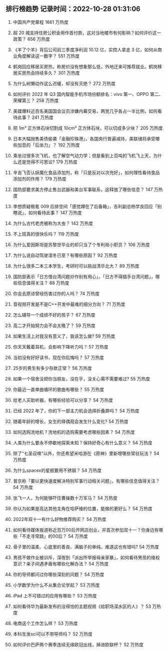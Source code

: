 
## 排行榜趋势 记录时间：2022-10-28 01:31:06
  
  1. 中国共产党章程 1661 万热度
    
  2. 超 20 城支持住房公积金用作首付款，这对当地楼市有何影响？如何评价这一政策？ 656 万热度
    
  3. 《羊了个羊》背后公司前三季度净利润 10.12 亿，实控人拿走 3 亿，如何从商业角度解读这一数字？ 551 万热度
    
  4. 鹤岗回应移居买房热，称房价没有想象那么低，外地迁来可推荐就业。鹤岗移居买房热会持续多久？ 301 万热度
    
  5. 为什么树懒动作这么迟缓，却没有灭绝？ 272 万热度
    
  6. 如何评价 2022 年 Q3 国内智能手机市场份额排名：vivo 第一、OPPO 第二、荣耀第三？ 258 万热度
    
  7. 美媒爆料近百名美国国会议员涉嫌内幕交易，两党几乎各占一半比例，如何看待此事？ 241 万热度
    
  8. 把 1m³ 正方体石块切割成 10cm³ 正方体石块，可以切成多少块？ 205 万热度
    
  9. 日本大幅抛售美债偷袭「金融珍珠港」，各国央行普遍减持，美联储将承受哪些加息的「后坐力」？ 192 万热度
    
  10. 乘坐过很多次飞机，也了解空气动力学；但是看到上百吨的飞机飞上天，为什么还是觉得不可思议? 179 万热度
    
  11. 辛吉飞否认妖魔化食品添加剂，称「只是反对以次充好」，如何理性看待食品添加剂的作用？ 179 万热度
    
  12. 国防部要求美方停止售台武器和美台军事联系，这释放了哪些信息？ 147 万热度
    
  13. 李想质疑极氪 009 后排空间「感觉蹲在了后备箱」，吉利副总杨学良回应「别瞎说」，如何看待此事？ 147 万热度
    
  14. 为什么古代老虎被称为大虫？ 142 万热度
    
  15. 不上班真的很快乐吗？ 119 万热度
    
  16. 为什么爱因斯坦是苏黎世毕业的却只当了个专利局小职员？ 106 万热度
    
  17. 为什么说自动驾驶凛冬已至？有哪些原因？ 92 万热度
    
  18. 为什么很多二本三本学生，考研时可以挑战清华北大？ 89 万热度
    
  19. 国防部表示「日方借台湾问题炒作别有用心」，「日方不得插手台湾问题」，哪些信息值得关注？ 88 万热度
    
  20. 你会去原谅曾经伤害过你的人吗？ 74 万热度
    
  21. 音视频开发是不是C++开发中最难的细分方向？ 71 万热度
    
  22. 怎么辅导一个成绩不好的孩子？ 67 万热度
    
  23. 高二才开始努力会不会太晚了？ 59 万热度
    
  24. 如果生活上对我没有意义了，我该怎么做? 59 万热度
    
  25. 你天天戴着耳机，会影响下降听力吗？ 57 万热度
    
  26. 当初没有好好读书，现在你后悔吗？ 57 万热度
    
  27. 25岁的男生有多少存款正常？ 56 万热度
    
  28. 如果一个宿舍没把你当朋友，没在乎，没关心需不需要难过? 55 万热度
    
  29. 你最近一直单曲循环的歌曲有哪些？ 55 万热度
    
  30. 给老人买助听器，有哪些经验可以分享？ 54 万热度
    
  31. 已经 2022 年了，你的下一部主力机会选择折叠屏吗？ 54 万热度
    
  32. 随着年龄的增长，女生的择偶观会发生什么变化? 54 万热度
    
  33. 如何选购洗地机？洗地机的选购需要考虑哪些因素？ 54 万热度
    
  34. 人类为什么要永不停歇地探索未知？保持好奇心有什么意义？ 54 万热度
    
  35. 除了“七圣召唤”以外，你还希望米哈游在《原神》里新增哪些常驻玩法？ 54 万热度
    
  36. 为什么spacex的星舰要用不锈钢？ 54 万热度
    
  37. 普京称「要以更快速度解决特别军事行动相关问题」，有哪些信息值得关注？ 54 万热度
    
  38. 张飞一人，为何能够吓住曹操数十万军马？ 54 万热度
    
  39. 你认为如果是高达其他主角在哈萨维的位置，能做的更好么？ 54 万热度
    
  40. 2022年双十一有什么好物推荐购买？ 54 万热度
    
  41. 如何看待媒体报道称近百万00后开网店创业，并首次参加双十一？你身边有哪些「不走寻常路」的00后？ 54 万热度
    
  42. 骨子里的温柔、心底里的善良、满脑子的单纯，难道这也有错吗? 54 万热度
    
  43. 男孩不做作业被训斥，深夜到「派出所举报母亲家暴」，如何看待男孩的维权意识？亲子间遇矛盾有哪些化解办法？ 54 万热度
    
  44. 你的导师都问过你哪些深刻的问题？ 54 万热度
    
  45. 小学数学为什么不从集合论学起？ 53 万热度
    
  46. iPad 上不可错过的应用有哪些？ 53 万热度
    
  47. 如何看待华为最新发布的没得怕的主题视频《给职场深水区的人》？ 53 万热度
    
  48. 电商这个工作怎么样？ 53 万热度
    
  49. 本科生发sci可以不带导师吗？ 52 万热度
    
  50. 如何评价巴萨两个赛季连续无缘欧冠出线，掉进欧联杯？ 52 万热度
    